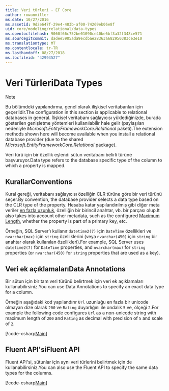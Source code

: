 ```yaml
---
title: Veri türleri - EF Core
author: rowanmiller
ms.date: 10/27/2016
ms.assetid: 9d2e647f-29e4-483b-af00-74269eb06e8f
uid: core/modeling/relational/data-types
ms.openlocfilehash: 9060f66c752be01090ce40be6bf3a32f348ce571
ms.sourcegitcommit: dadee5905ada9ecdbae28363a682950383ce3e10
ms.translationtype: MT
ms.contentlocale: tr-TR
ms.lasthandoff: 08/27/2018
ms.locfileid: "42993527"
---
```

# <a name="data-types"></a><span data-ttu-id="bc814-102">Veri Türleri</span><span class="sxs-lookup"><span data-stu-id="bc814-102">Data Types</span></span>

> [!NOTE]  
> <span data-ttu-id="bc814-103">Bu bölümdeki yapılandırma, genel olarak ilişkisel veritabanları için geçerlidir.</span><span class="sxs-lookup"><span data-stu-id="bc814-103">The configuration in this section is applicable to relational databases in general.</span></span> <span data-ttu-id="bc814-104">İlişkisel veritabanı sağlayıcısı yüklediğinizde, burada gösterilen genişletme yöntemleri kullanılabilir hale gelir (paylaşılan nedeniyle *Microsoft.EntityFrameworkCore.Relational* paketi).</span><span class="sxs-lookup"><span data-stu-id="bc814-104">The extension methods shown here will become available when you install a relational database provider (due to the shared *Microsoft.EntityFrameworkCore.Relational* package).</span></span>

<span data-ttu-id="bc814-105">Veri türü için bir özellik eşlendi sütun veritabanı belirli türüne başvuruyor.</span><span class="sxs-lookup"><span data-stu-id="bc814-105">Data type refers to the database specific type of the column to which a property is mapped.</span></span>

## <a name="conventions"></a><span data-ttu-id="bc814-106">Kurallar</span><span class="sxs-lookup"><span data-stu-id="bc814-106">Conventions</span></span>

<span data-ttu-id="bc814-107">Kural gereği, veritabanı sağlayıcısı özelliğin CLR türüne göre bir veri türünü seçer.</span><span class="sxs-lookup"><span data-stu-id="bc814-107">By convention, the database provider selects a data type based on the CLR type of the property.</span></span> <span data-ttu-id="bc814-108">Hesaba katar yapılandırılmış gibi diğer meta veriler [en fazla uzunluk](../max-length.md), özelliğin bir birincil anahtar, vb. bir parçası olup.</span><span class="sxs-lookup"><span data-stu-id="bc814-108">It also takes into account other metadata, such as the configured [Maximum Length](../max-length.md), whether the property is part of a primary key, etc.</span></span>

<span data-ttu-id="bc814-109">Örneğin, SQL Server'ı kullanır `datetime2(7)` için `DateTime` özellikleri ve `nvarchar(max)` için `string` özelliklerini (veya `nvarchar(450)` için `string` bir anahtar olarak kullanılan özellikleri).</span><span class="sxs-lookup"><span data-stu-id="bc814-109">For example, SQL Server uses `datetime2(7)` for `DateTime` properties, and `nvarchar(max)` for `string` properties (or `nvarchar(450)` for `string` properties that are used as a key).</span></span>

## <a name="data-annotations"></a><span data-ttu-id="bc814-110">Veri ek açıklamaları</span><span class="sxs-lookup"><span data-stu-id="bc814-110">Data Annotations</span></span>

<span data-ttu-id="bc814-111">Bir sütun için bir tam veri türünü belirtmek için veri ek açıklamaları kullanabilirsiniz.</span><span class="sxs-lookup"><span data-stu-id="bc814-111">You can use Data Annotations to specify an exact data type for a column.</span></span>

<span data-ttu-id="bc814-112">Örneğin aşağıdaki kod yapılandırır `Url` uzunluğu en fazla bir unicode olmayan dize olarak `200` ve `Rating` duyarlığını ile ondalık `5` ve, ölçeği `2`.</span><span class="sxs-lookup"><span data-stu-id="bc814-112">For example the following code configures `Url` as a non-unicode string with maximum length of `200` and `Rating` as decimal with precision of `5` and scale of `2`.</span></span>

[!code-csharp[Main](../../../../samples/core/Modeling/DataAnnotations/Samples/Relational/DataType.cs?name=Entities&highlight=4,6)]

## <a name="fluent-api"></a><span data-ttu-id="bc814-113">Fluent API'si</span><span class="sxs-lookup"><span data-stu-id="bc814-113">Fluent API</span></span>

<span data-ttu-id="bc814-114">Fluent API'si, sütunlar için aynı veri türlerini belirtmek için de kullanabilirsiniz.</span><span class="sxs-lookup"><span data-stu-id="bc814-114">You can also use the Fluent API to specify the same data types for the columns.</span></span>

[!code-csharp[Main](../../../../samples/core/Modeling/FluentAPI/Samples/Relational/DataType.cs?name=Model&highlight=9-10)]
